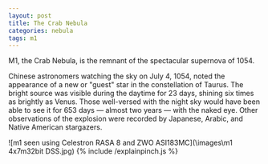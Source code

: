 ```yaml
---
layout: post
title: The Crab Nebula
categories: nebula
tags: m1
---
```


M1, the Crab Nebula, is the remnant of the spectacular supernova of 1054.

Chinese astronomers watching the sky on July 4, 1054, noted the appearance of a new or "guest" star in the constellation of Taurus. The bright source was visible during the daytime for 23 days, shining six times as brightly as Venus. Those well-versed with the night sky would have been able to see it for 653 days — almost two years — with the naked eye. Other observations of the explosion were recorded by Japanese, Arabic, and Native American stargazers.

![m1 seen using Celestron RASA 8 and ZWO ASI183MC](\images\m1 4x7m32bit DSS.jpg)
{% include /explainpinch.js %}